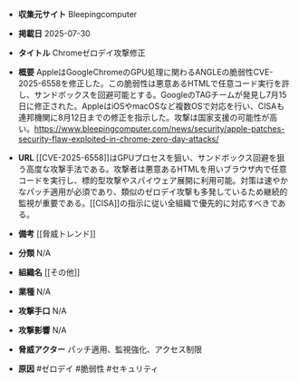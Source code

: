 - **収集元サイト**
Bleepingcomputer

- **掲載日**
2025-07-30

- **タイトル**
Chromeゼロデイ攻撃修正

- **概要**
AppleはGoogleChromeのGPU処理に関わるANGLEの脆弱性CVE-2025-6558を修正した。この脆弱性は悪意あるHTMLで任意コード実行を許し、サンドボックスを回避可能とする。GoogleのTAGチームが発見し7月15日に修正された。AppleはiOSやmacOSなど複数OSで対応を行い、CISAも連邦機関に8月12日までの修正を指示した。攻撃は国家支援の可能性が高い。https://www.bleepingcomputer.com/news/security/apple-patches-security-flaw-exploited-in-chrome-zero-day-attacks/

- **URL**
[[CVE-2025-6558]]はGPUプロセスを狙い、サンドボックス回避を狙う高度な攻撃手法である。攻撃者は悪意あるHTMLを用いブラウザ内で任意コードを実行し、標的型攻撃やスパイウェア展開に利用可能。対策は速やかなパッチ適用が必須であり、類似のゼロデイ攻撃も多発しているため継続的監視が重要である。[[CISA]]の指示に従い全組織で優先的に対応すべきである。

- **備考**
[[脅威トレンド]]

- **分類**
N/A

- **組織名**
[[その他]]

- **業種**
N/A

- **攻撃手口**
N/A

- **攻撃影響**
N/A

- **脅威アクター**
パッチ適用、監視強化、アクセス制限

- **原因**
#ゼロデイ #脆弱性 #セキュリティ
